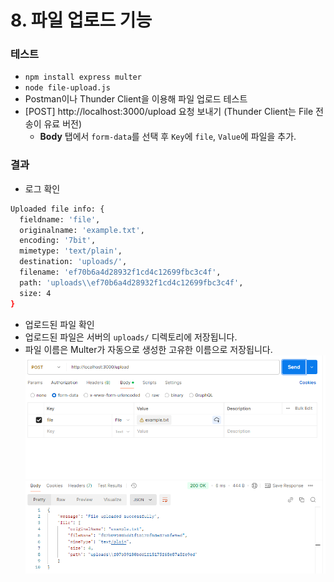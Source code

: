 # 8. 파일 업로드 기능
### 테스트
- `npm install express multer`
- `node file-upload.js`
- Postman이나 Thunder Client을 이용해 파일 업로드 테스트
- [POST] http://localhost:3000/upload 요청 보내기 (Thunder Client는 File 전송이 유료 버전)
    - **Body** 탭에서 `form-data`를 선택 후 `Key`에 `file`, `Value`에 파일을 추가.

### 결과
- 로그 확인
```bash
Uploaded file info: {
  fieldname: 'file',
  originalname: 'example.txt',
  encoding: '7bit',
  mimetype: 'text/plain',
  destination: 'uploads/',
  filename: 'ef70b6a4d28932f1cd4c12699fbc3c4f',
  path: 'uploads\\ef70b6a4d28932f1cd4c12699fbc3c4f',
  size: 4
}
```
- 업로드된 파일 확인
- 업로드된 파일은 서버의 `uploads/` 디렉토리에 저장됩니다.
- 파일 이름은 Multer가 자동으로 생성한 고유한 이름으로 저장됩니다.
    ![POST](./image/POST-file.png)